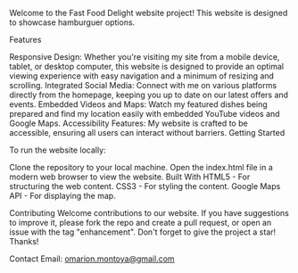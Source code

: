 Welcome to the Fast Food Delight website project! This website is designed to showcase hamburguer options.

Features

Responsive Design: Whether you're visiting my site from a mobile device, tablet, or desktop computer, this website is designed to provide an optimal viewing experience with easy navigation and a minimum of resizing and scrolling.
Integrated Social Media: Connect with me on various platforms directly from the homepage, keeping you up to date on our latest offers and events.
Embedded Videos and Maps: Watch my featured dishes being prepared and find my location easily with embedded YouTube videos and Google Maps.
Accessibility Features: My website is crafted to be accessible, ensuring all users can interact without barriers.
Getting Started

To run the website locally:

Clone the repository to your local machine.
Open the index.html file in a modern web browser to view the website.
Built With
HTML5 - For structuring the web content.
CSS3 - For styling the content.
Google Maps API - For displaying the map.

Contributing
Welcome contributions to our website. If you have suggestions to improve it, please fork the repo and create a pull request, or open an issue with the tag "enhancement".
Don't forget to give the project a star! Thanks!


Contact
Email: omarion.montoya@gmail.com
